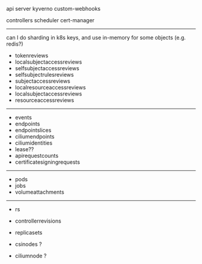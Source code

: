 api server
kyverno
custom-webhooks

controllers
scheduler
cert-manager



----
can I do sharding in k8s keys, and use in-memory for some objects (e.g. redis?)


- tokenreviews
- localsubjectaccessreviews
- selfsubjectaccessreviews
- selfsubjectrulesreviews
- subjectaccessreviews
- localresourceaccessreviews
- localsubjectaccessreviews
- resourceaccessreviews

-----
- events
- endpoints
- endpointslices
- ciliumendpoints
- ciliumidentities
- lease??
- apirequestcounts
- certificatesigningrequests
---
- pods
- jobs
- volumeattachments
---
- rs
- controllerrevisions
- replicasets

- csinodes ?
- ciliumnode ?
